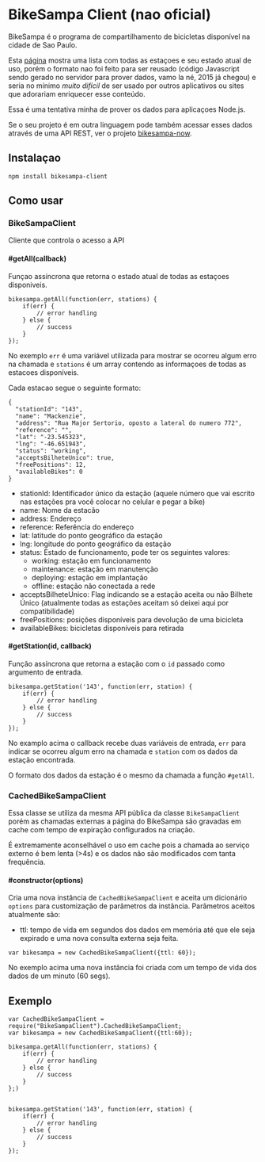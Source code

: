 # BikeSampa Client (nao oficial)

BikeSampa é o programa de compartilhamento de bicicletas disponível na cidade de Sao Paulo.

Esta [página](http://ww2.mobilicidade.com.br/bikesampa/mapaestacao.asp) mostra uma lista com todas as estaçoes e seu estado atual de uso, porém o formato nao foi feito para ser reusado (código Javascript sendo gerado no servidor para prover dados, vamo la né, 2015 já chegou) e seria no mínimo _muito difícil_ de ser usado por outros aplicativos ou sites que adorariam enriquecer esse conteúdo.

Essa é uma tentativa minha de prover os dados para aplicaçoes Node.js.

Se o seu projeto é em outra linguagem pode também acessar esses dados através de uma API REST, ver o projeto [bikesampa-now](http://github.com/mtrovo/bikesampa-now).

## Instalaçao

```
npm install bikesampa-client
```

## Como usar

### BikeSampaClient
Cliente que controla o acesso a API

#### #getAll(callback)
Funçao assíncrona que retorna o estado atual de todas as estaçoes disponiveis.

```
bikesampa.getAll(function(err, stations) {
	if(err) {
		// error handling
	} else {
		// success
	}
});
```

No exemplo `err` é uma variável utilizada para mostrar se ocorreu algum erro na chamada e `stations` é um array contendo as informaçoes de todas as estacoes disponíveis.

Cada estacao segue o seguinte formato:
```
{
  "stationId": "143",
  "name": "Mackenzie",
  "address": "Rua Major Sertorio, oposto a lateral do numero 772",
  "reference": "",
  "lat": "-23.545323",
  "lng": "-46.651943",
  "status": "working",
  "acceptsBilheteUnico": true,
  "freePositions": 12,
  "availableBikes": 0
}
```

* stationId: Identificador único da estação (aquele número que vai escrito nas estações pra você colocar no celular e pegar a bike)
* name: Nome da estacão
* address: Endereço
* reference: Referência do endereço
* lat: latitude do ponto geográfico da estação
* lng: longitude do ponto geográfico da estação
* status: Estado de funcionamento, pode ter os seguintes valores:
	* working: estação em funcionamento
    * maintenance: estação em manutenção
    * deploying: estação em implantação
    * offline: estação não conectada a rede
* acceptsBilheteUnico: Flag indicando se a estação aceita ou não Bilhete Único (atualmente todas as estações aceitam só deixei aqui por compatibilidade)
* freePositions: posições disponíveis para devolução de uma bicicleta
* availableBikes: bicicletas disponíveis para retirada

#### #getStation(id, callback)
Função assíncrona que retorna a estação com o `id` passado como argumento de entrada.

```
bikesampa.getStation('143', function(err, station) {
	if(err) {
		// error handling
	} else {
		// success
	}
});
```

No examplo acima o callback recebe duas variáveis de entrada, `err` para indicar se ocorreu algum erro na chamada e `station` com os dados da estação encontrada.

O formato dos dados da estação é o mesmo da chamada a função `#getAll`.

### CachedBikeSampaClient

Essa classe se utiliza da mesma API pública da classe `BikeSampaClient` porém as chamadas externas a página do BikeSampa são gravadas em cache com tempo de expiração configurados na criação.

É extremamente aconselhável o uso em cache pois a chamada ao serviço externo é bem lenta (>4s) e os dados não são modificados com tanta frequência.

#### #constructor(options)
Cria uma nova instância de `CachedBikeSampaClient` e aceita um dicionário `options` para customização de parâmetros da instância. Parâmetros aceitos atualmente são:
* ttl: tempo de vida em segundos dos dados em memória até que ele seja expirado e uma nova consulta externa seja feita.

```
var bikesampa = new CachedBikeSampaClient({ttl: 60});
```

No exemplo acima uma nova instância foi criada com um tempo de vida dos dados de um minuto (60 segs).

## Exemplo
```
var CachedBikeSampaClient = require("BikeSampaClient").CachedBikeSampaClient;
var bikesampa = new CachedBikeSampaClient({ttl:60});

bikesampa.getAll(function(err, stations) {
	if(err) {
		// error handling
	} else {
		// success
	}
};)


bikesampa.getStation('143', function(err, station) {
	if(err) {
		// error handling
	} else {
		// success
	}
});
```